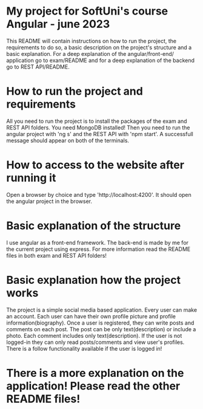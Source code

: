 # My project for SoftUni's course Angular - june 2023
This README will contain instructions on how to run the project, the requirements to do so, a basic description on the project's structure and a basic explanation. For a deep explanation of the angular/front-end/ application go to exam/README and for a deep explanation of the backend go to REST API/README.

# How to run the project and requirements
All you need to run the project is to install the packages of the exam and REST API folders. You need MongoDB installed! Then you need to run the angular project with 'ng s' and the REST API with 'npm start'. A successfull message should appear on both of the terminals.

# How to access to the website after running it
Open a browser by choice and type 'http://localhost:4200'. It should open the angular project in the browser.

# Basic explanation of the structure
I use angular as a front-end framework. The back-end is made by me for the current project using express. For more information read the README files in both exam and REST API folders!

# Basic explanation how the project works
The project is a simple social media based application. Every user can make an account. Each user can have their own profile picture and profile information(biography). Once a user is registered, they can write posts and comments on each post. The post can be only text(description) or include a photo. Each comment includes only text(description). If the user is not logged-in they can only read posts/comments and view user's profiles. There is a follow functionality available if the user is logged in!

# There is a more explanation on the application! Please read the other README files!